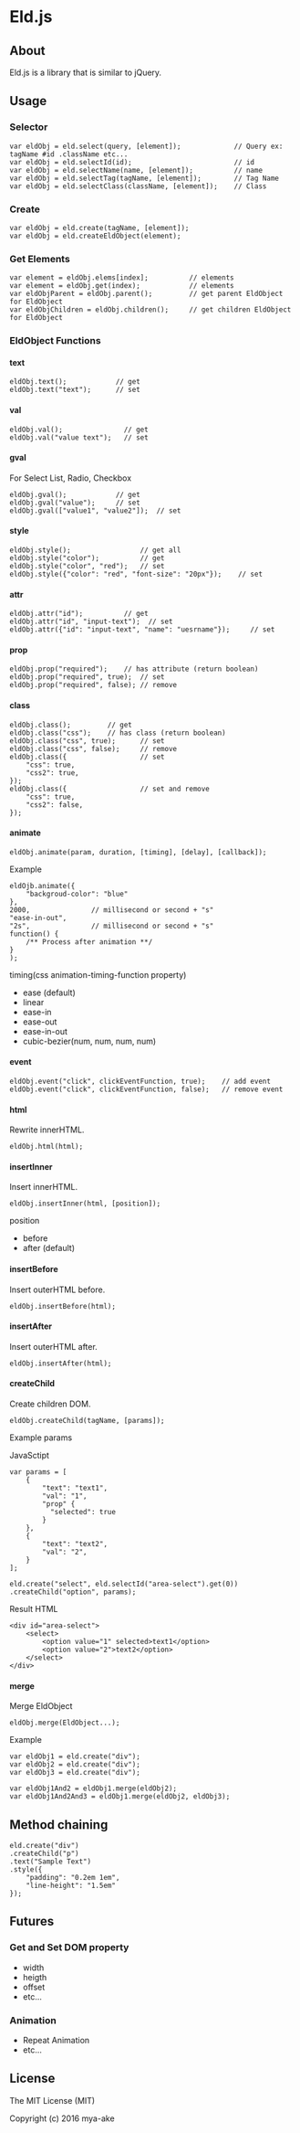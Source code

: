 # Eld.js

## About
Eld.js is a library that is similar to jQuery.

## Usage
### Selector
    var eldObj = eld.select(query, [element]);             // Query ex: tagName #id .className etc...
    var eldObj = eld.selectId(id);                         // id
    var eldObj = eld.selectName(name, [element]);          // name
    var eldObj = eld.selectTag(tagName, [element]);        // Tag Name
    var eldObj = eld.selectClass(className, [element]);    // Class
    
### Create
    var eldObj = eld.create(tagName, [element]);
    var eldObj = eld.createEldObject(element);

### Get Elements
    var element = eldObj.elems[index];          // elements
    var element = eldObj.get(index);            // elements
    var eldObjParent = eldObj.parent();         // get parent EldObject for EldObject  
    var eldObjChildren = eldObj.children();     // get children EldObject for EldObject

### EldObject Functions
#### text
    eldObj.text();            // get
    eldObj.text("text");      // set

#### val
    eldObj.val();               // get
    eldObj.val("value text");   // set
    
#### gval
For Select List, Radio, Checkbox

    eldObj.gval();            // get
    eldObj.gval("value");     // set
    eldObj.gval(["value1", "value2"]);  // set
    
#### style
    eldObj.style();                 // get all
    eldObj.style("color");          // get
    eldObj.style("color", "red");   // set
    eldObj.style({"color": "red", "font-size": "20px"});    // set

#### attr
    eldObj.attr("id");          // get
    eldObj.attr("id", "input-text");  // set
    eldObj.attr({"id": "input-text", "name": "uesrname"});     // set

    
#### prop
    eldObj.prop("required");    // has attribute (return boolean)
    eldObj.prop("required", true);  // set
    eldObj.prop("required", false); // remove

#### class
    eldObj.class();         // get
    eldObj.class("css");    // has class (return boolean)
    eldObj.class("css", true);      // set
    eldObj.class("css", false);     // remove
    eldObj.class({                  // set
        "css": true,
        "css2": true,
    });
    eldObj.class({                  // set and remove
        "css": true,
        "css2": false,
    });

#### animate
    eldObj.animate(param, duration, [timing], [delay], [callback]);

Example

    eldOjb.animate({
        "backgroud-color": "blue"
    },
    2000,               // millisecond or second + "s"
    "ease-in-out",
    "2s",               // millisecond or second + "s"
    function() {
        /** Process after animation **/
    }
    );

timing(css animation-timing-function property)
* ease  (default)
* linear
* ease-in
* ease-out
* ease-in-out
* cubic-bezier(num, num, num, num)


#### event
    eldObj.event("click", clickEventFunction, true);    // add event
    eldObj.event("click", clickEventFunction, false);   // remove event
 
#### html
Rewrite innerHTML.

    eldObj.html(html);

#### insertInner
Insert innerHTML.

    eldObj.insertInner(html, [position]);
    
position
* before
* after (default)

#### insertBefore
Insert outerHTML before. 

    eldObj.insertBefore(html);
    

#### insertAfter
Insert outerHTML after.

    eldObj.insertAfter(html);


#### createChild
Create children DOM.

    eldObj.createChild(tagName, [params]);

Example params

JavaSctipt

    var params = [
        {
            "text": "text1",
            "val": "1",
            "prop" {
              "selected": true  
            }
        },
        {
            "text": "text2",
            "val": "2",
        }
    ];
    
    eld.create("select", eld.selectId("area-select").get(0))
    .createChild("option", params);

Result HTML

    <div id="area-select">
        <select>
            <option value="1" selected>text1</option>
            <option value="2">text2</option>
        </select>
    </div>
    
    
 #### merge
 Merge EldObject
 
    eldObj.merge(EldObject...);
 
 
 Example
 
    var eldObj1 = eld.create("div");
    var eldObj2 = eld.create("div");
    var eldObj3 = eld.create("div");
    
    var eldObj1And2 = eldObj1.merge(eldObj2);
    var eldObj1And2And3 = eldObj1.merge(eldObj2, eldObj3);


## Method chaining
    
    eld.create("div")
    .createChild("p")
    .text("Sample Text")
    .style({
        "padding": "0.2em 1em",
        "line-height": "1.5em"
    });


## Futures

### Get and Set DOM property
* width
* heigth
* offset
* etc...

### Animation
* Repeat Animation
* etc...



## License
The MIT License (MIT)

Copyright (c) 2016 mya-ake
